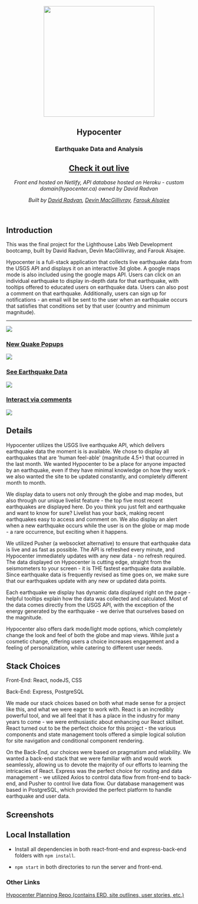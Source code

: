 <div align="center">
  <span><img src="https://raw.githubusercontent.com/devhmac/Hypocenter/1dc649c3db201c5a4edd69787f2da23c114aa419/react-front-end/public/images/hypocenter.svg" height=300 ></span>

## Hypocenter

### Earthquake Data and Analysis

## [Check it out live ](https://hypocenter.ca/)

_Front end hosted on Netlify, API database hosted on Heroku - custom domain(hypocenter.ca) owned by David Radvan_

_Built by [David Radvan](https://github.com/DavidRadvan), [Devin MacGillivray](https://github.com/devhmac),
[Farouk Alsajee](https://github.com/faroukalsajee)_

</div>
<br>

## Introduction

This was the final project for the Lighthouse Labs Web Development bootcamp, built by David Radvan, Devin MacGillivray, and Farouk Alsajee.

Hypocenter is a full-stack application that collects live earthquake data from the USGS API and displays it on an interactive 3d globe. A google maps mode is also included using the google maps API. Users can click on an individual earthquake to display in-depth data for that earthquake, with tooltips offered to educated users on earthquake data. Users can also post a comment on that earthquake. Additionally, users can sign up for notifications - an email will be sent to the user when an earthquake occurs that satisfies that conditions set by that user (country and minimum magnitude).

---

<img src='./readme-resources/homescreen.gif'>

### <ins> New Quake Popups </ins>

<img src='./readme-resources/quakepopup.gif'>

### <ins> See Earthquake Data </ins>

<img src='./readme-resources/toquake.gif'>

### <ins> Interact via comments </ins>

<img src='./readme-resources/comment.gif'>

## Details

Hypocenter utilizes the USGS live earthquake API, which delivers earthquake data the moment is is available. We chose to display all earthquakes that are 'human feel-able' (magnitude 4.5+) that occurred in the last month. We wanted Hypocenter to be a place for anyone impacted by an earthquake, even if they have minimal knowledge on how they work - we also wanted the site to be updated constantly, and completely different month to month.

We display data to users not only through the globe and map modes, but also through our unique livelist feature - the top five most recent earthquakes are displayed here. Do you think you just felt and earthquake and want to know for sure? Livelist has your back, making recent earthquakes easy to access and comment on. We also display an alert when a new earthquake occurs while the user is on the globe or map mode - a rare occurrence, but exciting when it happens.

We utilized Pusher (a websocket alternative) to ensure that earthquake data is live and as fast as possible. The API is refreshed every minute, and Hypocenter immediately updates with any new data - no refresh required. The data displayed on Hypocenter is cutting edge, straight from the seismometers to your screen - it is THE fastest earthquake data available. Since earthquake data is frequently revised as time goes on, we make sure that our earthquakes update with any new or updated data points.

Each earthquake we display has dynamic data displayed right on the page - helpful tooltips explain how the data was collected and calculated. Most of the data comes directly from the USGS API, with the exception of the energy generated by the earthquake - we derive that ourselves based on the magnitude.

Hypocenter also offers dark mode/light mode options, which completely change the look and feel of both the globe and map views. While just a cosmetic change, offering users a choice increases engagement and a feeling of personalization, while catering to different user needs.

## Stack Choices

Front-End: React, nodeJS, CSS

Back-End: Express, PostgreSQL

We made our stack choices based on both what made sense for a project like this, and what we were eager to work with. React is an incredibly powerful tool, and we all feel that it has a place in the industry for many years to come - we were enthusiastic about enhancing our React skillset. React turned out to be the perfect choice for this project - the various components and state management tools offered a simple logical solution for site navigation and conditional component rendering.

On the Back-End, our choices were based on pragmatism and reliability. We wanted a back-end stack that we were familiar with and would work seamlessly, allowing us to devote the majority of our efforts to learning the intricacies of React. Express was the perfect choice for routing and data management - we utilized Axios to control data flow from front-end to back-end, and Pusher to control live data flow. Our database management was based in PostgreSQL, which provided the perfect platform to handle earthquake and user data.

## Screenshots

## Local Installation

- Install all dependencies in both react-front-end and express-back-end folders with `npm install`.

- `npm start` in both directories to run the server and front-end.

### Other Links

[Hypocenter Planning Repo (contains ERD, site outlines, user stories, etc.)](https://github.com/DavidRadvan/Hypocenter-Planning)
